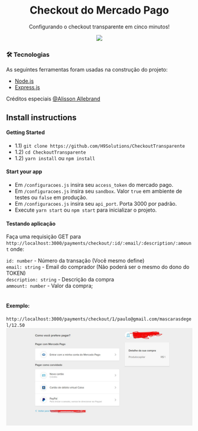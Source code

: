 <h1 align="center">Checkout do Mercado Pago</h1>
<p align="center">Configurando o checkout transparente em cinco minutos!</p>

<p align="center">
<img src="https://img.shields.io/static/v1?label=Checkout&message=MP&color=009ee3&style=for-the-badge&logo=ghost"/>
</p>

### 🛠 Tecnologias

As seguintes ferramentas foram usadas na construção do projeto:

- [Node.js](https://nodejs.org/en/)
- [Express.js](https://expressjs.com/)

<p>Créditos especiais <a target="_blank" href="https://medium.com/integra%C3%A7%C3%A3o-de-pagamentos-com-mercado-pago-e-react/integra%C3%A7%C3%A3o-de-pagamentos-com-react-native-node-js-e-smartcheckout-do-mercado-pago-64eedbb0eae9">@Alisson Allebrand</a></p>

<h2>Install instructions</h2>
<h4>Getting Started</h4>
<ul>
  <li>1.1) <code>git clone https://github.com/H9Solutions/CheckoutTransparente</code></li>
  <li>1.2) <code>cd CheckoutTransparente</code></li>
  <li>1.2) <code>yarn install</code> ou <code>npm install</code></li>
</ul>

<h4>Start your app</h4>
<ul>
  <li>
    Em <code>/configuracoes.js</code> insira seu <code>access_token</code> do mercado pago. 
  </li>
  <li>
    Em <code>/configuracoes.js</code> insira seu <code>sandbox</code>. Valor <code>true</code> em ambiente de testes ou <code>false</code> em produção.
  </li>
   <li>
    Em <code>/configuracoes.js</code> insira seu <code>api_port</code>. Porta 3000 por padrão. 
  </li>
  <li>Execute <code>yarn start</code> ou <code>npm start</code> para inicializar o projeto.</li>
  
</ul>


<h4>Testando aplicação</h4>
Faça uma requisição GET para <code>http://localhost:3000/payments/checkout/:id/:email/:description/:amount</code> onde: <br>

<code>id: number</code> - Número da transação (Você mesmo define) <br>
<code>email: string</code> - Email do comprador (Não poderá ser o mesmo do dono do TOKEN)<br>
<code>description: string</code> - Descrição da compra<br>
<code>ammount: number</code> - Valor da compra;<br><br>


<h4> Exemplo: </h4>
<code>http://localhost:3000/payments/checkout/1/paulo@gmail.com/mascarasdegel/12.50</code>

<img src="./assets/checkout.jpeg">